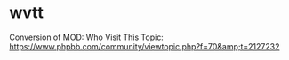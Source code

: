 # wvtt
Conversion of MOD: Who Visit This Topic: https://www.phpbb.com/community/viewtopic.php?f=70&amp;t=2127232
